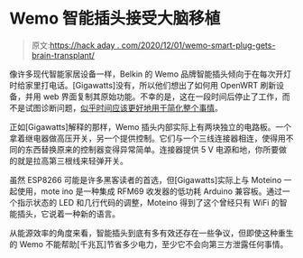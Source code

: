 # Wemo 智能插头接受大脑移植

> 原文:[https://hack aday . com/2020/12/01/wemo-smart-plug-gets-brain-transplant/](https://hackaday.com/2020/12/01/wemo-smart-plug-gets-brain-transplant/)

像许多现代智能家居设备一样，Belkin 的 Wemo 品牌智能插头倾向于在每次开灯时给家里打电话。[Gigawatts]没有，所以他们想出了如何用 OpenWRT 刷新设备，并用 web 界面复制其原始功能。不幸的是，这在一段时间后停止了工作，而不是试图诊断问题，[似乎时间应该更好地用于简化整个事情](https://hackaday.io/project/176035-gutting-a-belkin-wemo)。

正如[Gigawatts]解释的那样，Wemo 插头内部实际上有两块独立的电路板。一个拿着继电器做高压开关，另一个提供控制。它们与一个三线连接器相连，使得用不同的东西替换原来的控制器变得异常简单。连接器提供 5 V 电源和地，你所要做的就是拉高第三根线来轻弹开关。

虽然 ESP8266 可能是许多黑客读者的首选，但[Gigawatts]实际上与 Moteino 一起使用，mote ino 是一种集成 RFM69 收发器的低功耗 Arduino 兼容板。通过一个指示状态的 LED 和几行代码的调整，Moteino 得到了这个曾经只有 WiFi 的智能插头，它说着一种新的语言。

从能源效率的角度来看，智能插头到底有多有效还存在一些争议，但即使这种重生的 Wemo 不能帮助[千兆瓦]节省多少电力，至少它不会向第三方泄露任何事情。